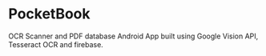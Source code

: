# PocketBook
OCR Scanner and PDF database Android App built using Google Vision API, Tesseract OCR and firebase. 
